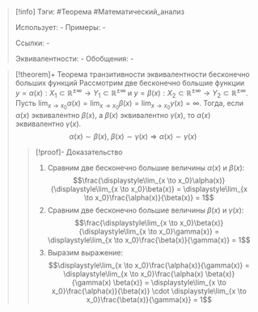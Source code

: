 > [!info]
> Тэги: #Теорема #Математический_анализ   
> 
> Использует: *-*
> Примеры: *-*
> 
> Ссылки: *-*
> 
> Эквивалентности: *-*
> Обобщения: *-*

> [!theorem]+ Теорема транзитивности эквивалентности бесконечно больших функций
> Рассмотрим две бесконечно большие функции $y = \alpha(x):X_1 \subset \mathbb{R^{\pm\infty}}\rightarrow Y_1 \subset \mathbb{R^{\pm\infty}}$ и $y = \beta(x):X_2 \subset \mathbb{R^{\pm\infty}}\rightarrow Y_2 \subset \mathbb{R^{\pm\infty}}$. Пусть $\displaystyle\lim_{x \to x_0}\alpha(x) = \lim_{x \to x_0}\beta(x) = \lim_{x \to x_0}\gamma(x)= \infty$. Тогда, если $\alpha(x)$ эквивалентно $\beta(x)$, а $\beta(x)$ эквивалентно $\gamma(x)$, то  $\alpha(x)$ эквивалентно $\gamma(x)$.  $$\alpha(x) \sim \beta(x),\ \beta(x) \sim \gamma(x) \Rightarrow \alpha(x) \sim \gamma(x)$$
> > [!proof]- Доказательство
> > 1. Сравним две бесконечно большие величины $\alpha(x)$ и $\beta(x)$:$$\frac{\displaystyle\lim_{x \to x_0}\alpha(x)}{\displaystyle\lim_{x \to x_0}\beta(x)} = \displaystyle\lim_{x \to x_0}\frac{\alpha(x)}{\beta(x)} = 1$$
> > 2. Сравним две бесконечно большие величины $\beta(x)$ и $\gamma(x)$: $$\frac{\displaystyle\lim_{x \to x_0}\beta(x)}{\displaystyle\lim_{x \to x_0}\gamma(x)} = \displaystyle\lim_{x \to x_0}\frac{\beta(x)}{\gamma(x)} = 1$$
> > 3. Выразим выражение: $$\displaystyle\lim_{x \to x_0}\frac{\alpha(x)}{\gamma(x)} = \displaystyle\lim_{x \to x_0}\frac{\alpha(x) \beta(x)}{\gamma(x) \beta(x)} = \displaystyle\lim_{x \to x_0}\frac{\alpha(x)}{\beta(x)} \cdot \displaystyle\lim_{x \to x_0}\frac{\beta(x)}{\gamma(x)} = 1$$
